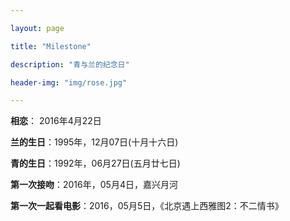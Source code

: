 ```yaml
---

layout: page

title: "Milestone"

description: "青与兰的纪念日"

header-img: "img/rose.jpg"

---
```


**相恋**： 2016年4月22日  

**兰的生日**：1995年，12月07日(十月十六日)  

**青的生日**：1992年，06月27日(五月廿七日)

**第一次接吻**：2016年，05月4日，嘉兴月河

**第一次一起看电影**：2016，05月5日，《北京遇上西雅图2：不二情书》
